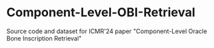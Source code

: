 # Component-Level-OBI-Retrieval
Source code and dataset for ICMR'24 paper "Component-Level Oracle Bone Inscription Retrieval"
